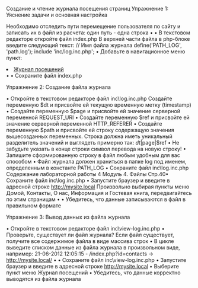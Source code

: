 ﻿Создание и чтение журнала посещения страниц
Упражнение 1: Уяснение задачи и основная настройка


Необходимо отследить пути перемещение пользователя по сайту и
записать их в файл из расчета: один путь - одна строка
•
• В текстовом редакторе откройте файл index.php
В верхней части файла в php-блоке введите следующий текст:
// Имя файла журнала
define('PATH_LOG', 'path.log');
include 'inc/log.inc.php';
•
Добавьте в навигационное меню пункт:
<li><a href='index.php?id=log'>Журнал посещений</a></li>
•
• Сохраните файл index.php

Упражнение 2: Создание файла журнала


• Откройте в текстовом редакторе файл inc\log.inc.php
Создайте переменную $dt и присвойте ей текущую временную метку
(timestamp)
•
Создайте переменную $page и присвойте ей значение серверной
переменной REQUEST_URI
•
Создайте переменную $ref и присвойте ей значение серверной
переменной HTTP_REFERER
•
Создайте переменную $path и присвойте ей строку содержащую
значения вышесозданных переменных. Строка должна иметь
уникальный разделитель значений и выглядеть примерно так:
$dt|$page|$ref
•
Не забудьте указать в конце строки символ перевода на новую
строку!
•
Запишите сформированную строку в файл любым удобным для вас
способом
•
Файл журнала должен храниться в папке log под именем,
определенным в константе PATH_LOG
•
Сохраните файл inc\log.inc.php
Содержание лабораторной работы 4
Модуль 4. Файлы Стр.40• Сохраните файл inc\log.inc.php
• Запустите браузер и введите в адресной строке http://mysite.local
Произвольно выбирая пункты меню Домой, Контакты, О нас,
Информация и Гостевая книга, передвигайтесь по этим страницам
•
• Убедитесь, что данные записываются в файл в правильном формате

Упражнение 3: Вывод данных из файла журнала

• Откройте в текстовом редакторе файл inc\view-log.inc.php
• Проверьте, существует ли файл журнала?
Если файл существует, получите все содержимое файла в виде
массива строк
•
В цикле выведите списком данные из файла журнала в произвольном
виде, например:
21-06-2012 12:05:15 - /index.php?id=contacts ->
http://mysite.local/
•
• Сохраните файл inc\view-log.inc.php
• Запустите браузер и введите в адресной строке http://mysite.local
• Выберите пункт меню Журнал посещений
• Убедитесь, что данные корректно выводятся из файла журнала

